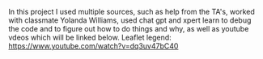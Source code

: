In this project I used multiple sources, such as help from the TA's, worked with classmate Yolanda Williams, used chat gpt and xpert learn to debug the code and to figure out how to do things and why, as well as youtube vdeos which will be linked below. Leaflet legend: https://www.youtube.com/watch?v=dq3uv47bC40
